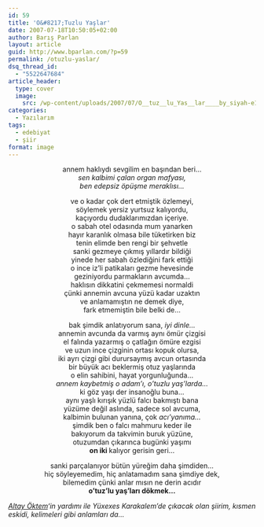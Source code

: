 ```yaml
---
id: 59
title: 'O&#8217;Tuzlu Yaşlar'
date: 2007-07-18T10:50:05+02:00
author: Barış Parlan
layout: article
guid: http://www.bparlan.com/?p=59
permalink: /otuzlu-yaslar/
dsq_thread_id:
  - "5522647684"
article_header:
  type: cover
  image:
    src: /wp-content/uploads/2007/07/O__tuz__lu_Yas__lar____by_siyah-e1424077739375.jpg
categories:
  - Yazılarım
tags:
  - edebiyat
  - şiir
format: image
---
```


<p align="center">
  annem haklıydı sevgilim en başından beri&#8230;<br /> <em>sen kalbimi çalan organ mafyası,<br /> ben edepsiz öpüşme meraklısı&#8230;</em>
</p>

<p align="center">
  ve o kadar çok dert etmiştik özlemeyi,<br /> söylemek yersiz yurtsuz kalıyordu,<br /> kaçıyordu dudaklarımızdan içeriye.<br /> o sabah otel odasında mum yanarken<br /> hayır karanlık olmasa bile tüketirken biz<br /> tenin elimde ben rengi bir şehvetle<br /> sanki gezmeye çıkmış yıllardır bildiği<br /> yinede her sabah özlediğini fark ettiği<br /> o ince iz&#8217;li patikaları gezme hevesinde<br /> geziniyordu parmakların avcumda&#8230;<br /> haklısın dikkatini çekmemesi normaldi<br /> çünki annemin avcuna yüzü kadar uzaktın<br /> ve anlamamıştın ne demek diye,<br /> fark etmemiştin bile belki de&#8230;
</p>

<p align="center">
  bak şimdik anlatıyorum sana, <em>iyi dinle&#8230;</em><br /> annemin avcunda da varmış aynı ömür çizgisi<br /> el falında yazarmış o çatlağın ömüre ezgisi<br /> ve uzun ince çizginin ortası kopuk olursa,<br /> iki ayrı çizgi gibi durursaymış avcun ortasında<br /> bir büyük acı beklermiş otuz yaşlarında<br /> o elin sahibini, hayat yorgunluğunda&#8230;<br /> <em>annem kaybetmiş o adam&#8217;ı, o&#8217;tuzlu yaş&#8217;larda&#8230;</em><br /> ki göz yaşı der insanoğlu buna&#8230;<br /> aynı yaşlı kırışık yüzlü falcı bakmıştı bana<br /> yüzüme değil aslında, sadece sol avcuma,<br /> kalbimin bulunan yanına, çok <em>acı&#8217;yanıma&#8230;</em><br /> şimdik ben o falcı mahmuru keder ile<br /> bakıyorum da takvimin buruk yüzüne,<br /> otuzumdan çıkarınca bugünki yaşımı<br /> <strong>on iki </strong>kalıyor gerisin geri&#8230;
</p>

<p align="center">
  sanki parçalanıyor bütün yüreğim daha şimdiden&#8230;<br /> hiç söyleyemedim, hiç anlatamadım sana şimdiye dek,<br /> bilemedim çünki anlar mısın ne derin acıdır<br /> <strong>o&#8217;tuz&#8217;lu yaş&#8217;ları dökmek&#8230;</strong>
</p>

_<a title="AltayÖktem.Net" href="http://www.altayoktem.net/" target="_blank">Altay Öktem</a>&#8216;in yardımı ile Yüxexes Karakalem&#8217;de çıkacak olan şiirim, kısmen eskidi, kelimeleri gibi anlamları da&#8230;_
